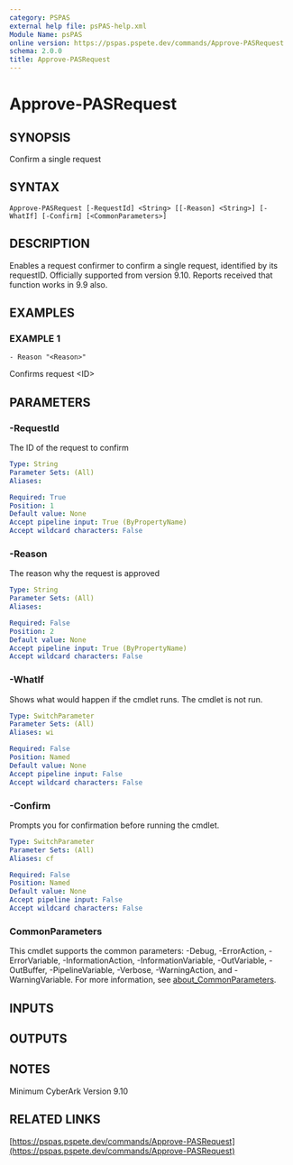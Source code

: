 ```yaml
---
category: PSPAS
external help file: psPAS-help.xml
Module Name: psPAS
online version: https://pspas.pspete.dev/commands/Approve-PASRequest
schema: 2.0.0
title: Approve-PASRequest
---
```


# Approve-PASRequest

## SYNOPSIS
Confirm a single request

## SYNTAX

```
Approve-PASRequest [-RequestId] <String> [[-Reason] <String>] [-WhatIf] [-Confirm] [<CommonParameters>]
```

## DESCRIPTION
Enables a request confirmer to confirm a single request, identified by its requestID.
Officially supported from version 9.10.
Reports received that function works in 9.9 also.

## EXAMPLES

### EXAMPLE 1
```
- Reason "<Reason>"
```

Confirms request \<ID\>

## PARAMETERS

### -RequestId
The ID of the request to confirm

```yaml
Type: String
Parameter Sets: (All)
Aliases:

Required: True
Position: 1
Default value: None
Accept pipeline input: True (ByPropertyName)
Accept wildcard characters: False
```

### -Reason
The reason why the request is approved

```yaml
Type: String
Parameter Sets: (All)
Aliases:

Required: False
Position: 2
Default value: None
Accept pipeline input: True (ByPropertyName)
Accept wildcard characters: False
```

### -WhatIf
Shows what would happen if the cmdlet runs.
The cmdlet is not run.

```yaml
Type: SwitchParameter
Parameter Sets: (All)
Aliases: wi

Required: False
Position: Named
Default value: None
Accept pipeline input: False
Accept wildcard characters: False
```

### -Confirm
Prompts you for confirmation before running the cmdlet.

```yaml
Type: SwitchParameter
Parameter Sets: (All)
Aliases: cf

Required: False
Position: Named
Default value: None
Accept pipeline input: False
Accept wildcard characters: False
```

### CommonParameters
This cmdlet supports the common parameters: -Debug, -ErrorAction, -ErrorVariable, -InformationAction, -InformationVariable, -OutVariable, -OutBuffer, -PipelineVariable, -Verbose, -WarningAction, and -WarningVariable. For more information, see [about_CommonParameters](http://go.microsoft.com/fwlink/?LinkID=113216).

## INPUTS

## OUTPUTS

## NOTES
Minimum CyberArk Version 9.10

## RELATED LINKS

[https://pspas.pspete.dev/commands/Approve-PASRequest](https://pspas.pspete.dev/commands/Approve-PASRequest)

